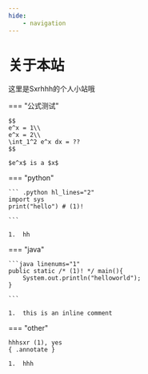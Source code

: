 ```yaml
---
hide:
    - navigation
---
```


# 关于本站
这里是Sxrhhh的个人小站哦

=== "公式测试"

    $$
    e^x = 1\\
    e^x = 2\\
    \int_1^2 e^x dx = ??
    $$

    $e^x$ is a $x$

=== "python"

    ``` .python hl_lines="2"
    import sys
    print("hello") # (1)!

    ```

    1.  hh

=== "java"

    ```java linenums="1"
    public static /* (1)! */ main(){
        System.out.println("helloworld");
    }

    ```

    1.  this is an inline comment

=== "other"

    hhhsxr (1), yes 
    { .annotate }

    1.  hhh